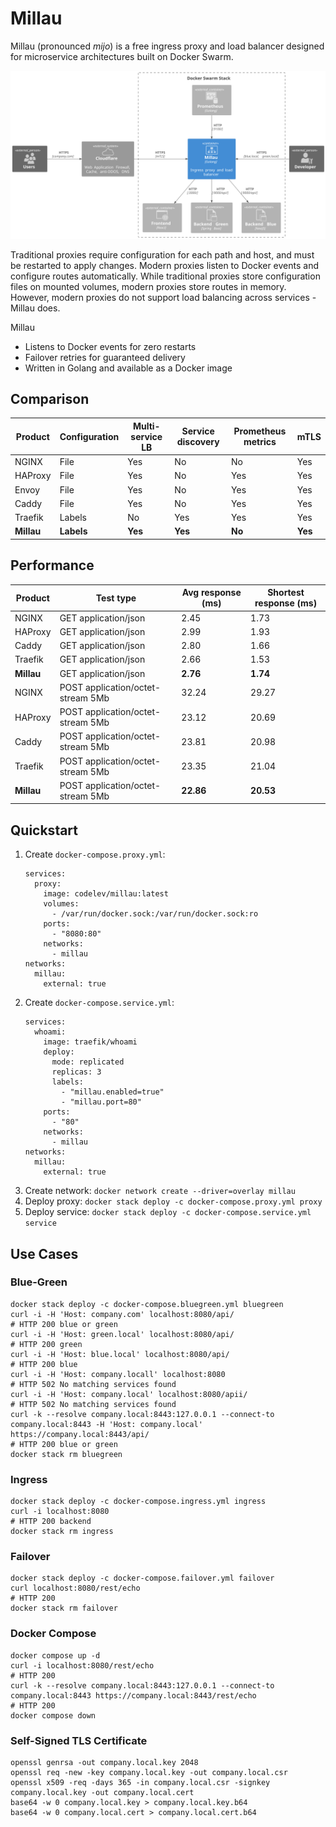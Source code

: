 # Millau
Millau (pronounced _mijo_) is a free ingress proxy and load balancer designed for microservice architectures built on Docker Swarm.

![Millau](setup.svg)

Traditional proxies require configuration for each path and host, and must be restarted to apply changes. Modern proxies listen to Docker events and configure routes automatically. While traditional proxies store configuration files on mounted volumes, modern proxies store routes in memory. However, modern proxies do not support load balancing across services - Millau does.

Millau
- Listens to Docker events for zero restarts
- Failover retries for guaranteed delivery
- Written in Golang and available as a Docker image

## Comparison

| Product    | Configuration | Multi-service LB | Service discovery | Prometheus metrics | mTLS    |
|------------|---------------|------------------|-------------------|--------------------|---------|
| NGINX      | File          | Yes              | No                | No                 | Yes     |
| HAProxy    | File          | Yes              | No                | Yes                | Yes     |
| Envoy      | File          | Yes              | No                | Yes                | Yes     |
| Caddy      | File          | Yes              | No                | Yes                | Yes     |
| Traefik    | Labels        | No               | Yes               | Yes                | Yes     |
| **Millau** | **Labels**    | **Yes**          | **Yes**           | **No**             | **Yes** |

## Performance

| Product    | Test type                         | Avg response (ms) | Shortest response (ms) |
|------------|-----------------------------------|-------------------|------------------------|
| NGINX      | GET application/json              | 2.45              | 1.73                   |
| HAProxy    | GET application/json              | 2.99              | 1.93                   |
| Caddy      | GET application/json              | 2.80              | 1.66                   |
| Traefik    | GET application/json              | 2.66              | 1.53                   |
| **Millau** | GET application/json              | **2.76**          | **1.74**               |
| NGINX      | POST application/octet-stream 5Mb | 32.24             | 29.27                  |
| HAProxy    | POST application/octet-stream 5Mb | 23.12             | 20.69                  |
| Caddy      | POST application/octet-stream 5Mb | 23.81             | 20.98                  |
| Traefik    | POST application/octet-stream 5Mb | 23.35             | 21.04                  |
| **Millau** | POST application/octet-stream 5Mb | **22.86**         | **20.53**              |

## Quickstart

1. Create `docker-compose.proxy.yml`:
    ```
    services:
      proxy:
        image: codelev/millau:latest
        volumes:
          - /var/run/docker.sock:/var/run/docker.sock:ro
        ports:
          - "8080:80"
        networks:
          - millau
    networks:
      millau:
        external: true
    ```
2. Create `docker-compose.service.yml`:
    ```
    services:
      whoami:
        image: traefik/whoami
        deploy:
          mode: replicated
          replicas: 3
          labels:
            - "millau.enabled=true"
            - "millau.port=80"
        ports:
          - "80"
        networks:
          - millau
    networks:
      millau:
        external: true
    ```
3. Create network: `docker network create --driver=overlay millau`
4. Deploy proxy: `docker stack deploy -c docker-compose.proxy.yml proxy`
5. Deploy service:  `docker stack deploy -c docker-compose.service.yml service`

## Use Cases

### Blue-Green

```shell
docker stack deploy -c docker-compose.bluegreen.yml bluegreen
curl -i -H 'Host: company.com' localhost:8080/api/
# HTTP 200 blue or green
curl -i -H 'Host: green.local' localhost:8080/api/
# HTTP 200 green
curl -i -H 'Host: blue.local' localhost:8080/api/
# HTTP 200 blue
curl -i -H 'Host: company.locall' localhost:8080
# HTTP 502 No matching services found
curl -i -H 'Host: company.local' localhost:8080/apii/
# HTTP 502 No matching services found
curl -k --resolve company.local:8443:127.0.0.1 --connect-to company.local:8443 -H 'Host: company.local' https://company.local:8443/api/
# HTTP 200 blue or green
docker stack rm bluegreen
```

### Ingress

```shell
docker stack deploy -c docker-compose.ingress.yml ingress
curl -i localhost:8080
# HTTP 200 backend
docker stack rm ingress
```

### Failover

```shell
docker stack deploy -c docker-compose.failover.yml failover
curl localhost:8080/rest/echo
# HTTP 200
docker stack rm failover
```

### Docker Compose

```shell
docker compose up -d
curl -i localhost:8080/rest/echo
# HTTP 200
curl -k --resolve company.local:8443:127.0.0.1 --connect-to company.local:8443 https://company.local:8443/rest/echo
# HTTP 200
docker compose down
```

### Self-Signed TLS Certificate

```shell
openssl genrsa -out company.local.key 2048
openssl req -new -key company.local.key -out company.local.csr
openssl x509 -req -days 365 -in company.local.csr -signkey company.local.key -out company.local.cert
base64 -w 0 company.local.key > company.local.key.b64
base64 -w 0 company.local.cert > company.local.cert.b64
```
